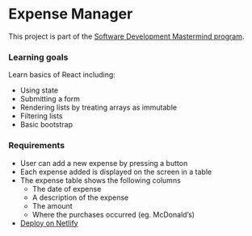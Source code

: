 # Expense Manager

This project is part of the [Software Development Mastermind program](https://andysterkowitz.com/). 

### Learning goals
Learn basics of React including:
* Using state
* Submitting a form
* Rendering lists by treating arrays as immutable
* Filtering lists
* Basic bootstrap

### Requirements
* User can add a new expense by pressing a button
* Each expense added is displayed on the screen in a table
* The expense table shows the following columns
  * The date of expense
  * A description of the expense
  * The amount
  * Where the purchases occurred (eg. McDonald’s)
* [Deploy on Netlify](https://guileless-starship-4189ca.netlify.app/)

